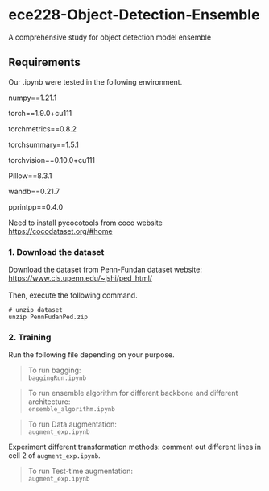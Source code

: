 # ece228-Object-Detection-Ensemble
A comprehensive study for object detection model ensemble
## Requirements
Our .ipynb were tested in the following environment.

  numpy==1.21.1
  
  torch==1.9.0+cu111
  
  torchmetrics==0.8.2
  
  torchsummary==1.5.1
  
  torchvision==0.10.0+cu111
  
  Pillow==8.3.1
  
  wandb==0.21.7
  
  pprintpp==0.4.0
  
  Need to install pycocotools from coco website <br>
  https://cocodataset.org/#home

  
### 1. Download the dataset  
Download the dataset from Penn-Fundan dataset website:  <br>
https://www.cis.upenn.edu/~jshi/ped_html/ <br><br>
Then, execute the following command.
```
# unzip dataset
unzip PennFudanPed.zip
```
### 2. Training
Run the following file depending on your purpose.

> To run bagging:<br>
  ```baggingRun.ipynb```<br>
  
> To run ensemble algorithm for different backbone and different architecture: <br>
  ```ensemble_algorithm.ipynb```<br>
  
> To run Data augmentation:<br>
  ```augment_exp.ipynb```<br>

Experiment different transformation methods: comment out different lines in cell 2 of  ```augment_exp.ipynb```.
  
> To run Test-time augmentation:<br>
  ```augment_exp.ipynb```<br>

